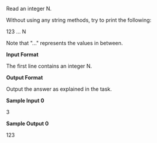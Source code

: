 Read an integer N.

Without using any string methods, try to print the following:

123 ... N

Note that "..." represents the values in between.

**Input Format**

The first line contains an integer N.

**Output Format**

Output the answer as explained in the task.

**Sample Input 0**

3

**Sample Output 0**

123